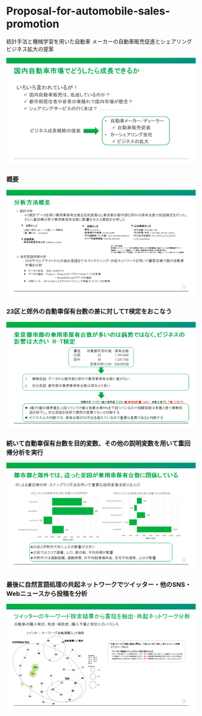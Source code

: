 # Proposal-for-automobile-sales-promotion
統計手法と機械学習を用いた自動車 メーカーの自動車販売促進とシェアリングビジネス拡大の提案

<img src="images/image1.png">

### 概要
<img src="images/image2.png">

### 23区と郊外の自動車保有台数の差に対してT検定をおこなう
<img src="images/image3.png">

### 続いて自動車保有台数を目的変数、その他の説明変数を用いて重回帰分析を実行
<img src="images/image4.png">

### 最後に自然言語処理の共起ネットワークでツイッター・他のSNS・Webニュースから投稿を分析
<img src="images/image5.png">
